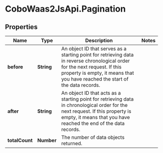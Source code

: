 # CoboWaas2JsApi.Pagination

## Properties

Name | Type | Description | Notes
------------ | ------------- | ------------- | -------------
**before** | **String** | An object ID that serves as a starting point for retrieving data in reverse chronological order for the next request.   If this property is empty, it means that you have reached the start of the data records.  | 
**after** | **String** | An object ID that acts as a starting point for retrieving data in chronological order for the next request.  If this property is empty, it means that you have reached the end of the data records.  | 
**totalCount** | **Number** | The number of data objects returned. | 


